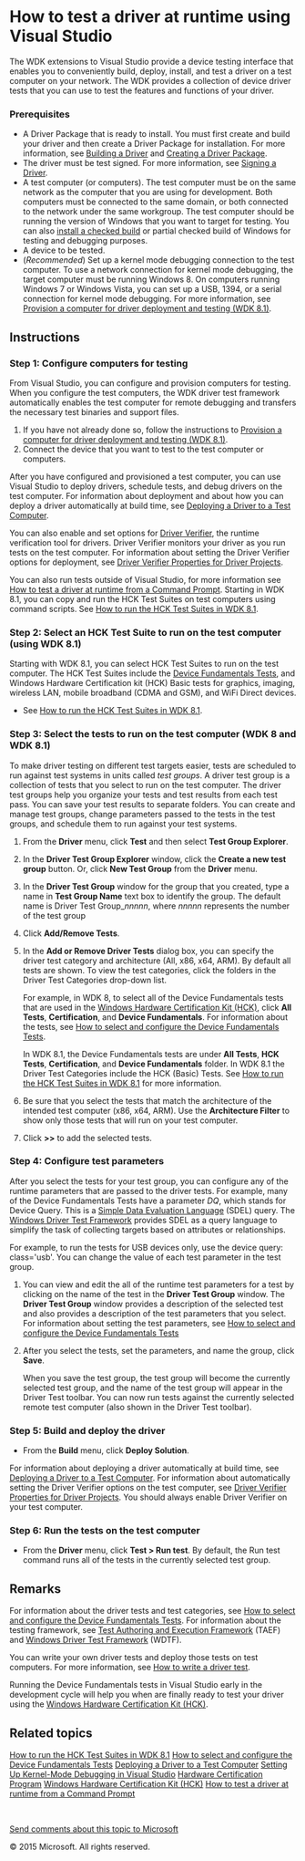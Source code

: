 <span id="vsdriver.testing_a_driver_at_runtime"></span>How to test a driver at runtime using Visual Studio
==========================================================================================================

The WDK extensions to Visual Studio provide a device testing interface that enables you to conveniently build, deploy, install, and test a driver on a test computer on your network. The WDK provides a collection of device driver tests that you can use to test the features and functions of your driver.

### <span id="Prerequisites"></span><span id="prerequisites"></span><span id="PREREQUISITES"></span>Prerequisites

-   A Driver Package that is ready to install. You must first create and build your driver and then create a Driver Package for installation. For more information, see [Building a Driver](building_a_driver.md) and [Creating a Driver Package](creating_a_driver_package.md).
-   The driver must be test signed. For more information, see [Signing a Driver](signing_a_driver.md).
-   A test computer (or computers). The test computer must be on the same network as the computer that you are using for development. Both computers must be connected to the same domain, or both connected to the network under the same workgroup. The test computer should be running the version of Windows that you want to target for testing. You can also [install a checked build](https://msdn.microsoft.com/en-us/Library/Windows/Hardware/Ff547205(v=vs.85).aspx) or partial checked build of Windows for testing and debugging purposes.
-   A device to be tested.
-   (*Recommended*) Set up a kernel mode debugging connection to the test computer. To use a network connection for kernel mode debugging, the target computer must be running Windows 8. On computers running Windows 7 or Windows Vista, you can set up a USB, 1394, or a serial connection for kernel mode debugging. For more information, see [Provision a computer for driver deployment and testing (WDK 8.1)](https://msdn.microsoft.com/en-us/Library/Windows/Hardware/Dn745909(v=vs.85).aspx).

Instructions
------------

### <span id="Configure_computers_for_testing"></span><span id="configure_computers_for_testing"></span><span id="CONFIGURE_COMPUTERS_FOR_TESTING"></span>Step 1: Configure computers for testing

From Visual Studio, you can configure and provision computers for testing. When you configure the test computers, the WDK driver test framework automatically enables the test computer for remote debugging and transfers the necessary test binaries and support files.

1.  If you have not already done so, follow the instructions to [Provision a computer for driver deployment and testing (WDK 8.1)](https://msdn.microsoft.com/en-us/Library/Windows/Hardware/Dn745909(v=vs.85).aspx).
2.  Connect the device that you want to test to the test computer or computers.

After you have configured and provisioned a test computer, you can use Visual Studio to deploy drivers, schedule tests, and debug drivers on the test computer. For information about deployment and about how you can deploy a driver automatically at build time, see [Deploying a Driver to a Test Computer](deploying_a_driver_to_a_test_computer.md).

You can also enable and set options for [Driver Verifier](https://msdn.microsoft.com/en-us/Library/Windows/Hardware/Ff545448(v=vs.85).aspx), the runtime verification tool for drivers. Driver Verifier monitors your driver as you run tests on the test computer. For information about setting the Driver Verifier options for deployment, see [Driver Verifier Properties for Driver Projects](driver_verifier_properties_for__driver_projects.md).

You can also run tests outside of Visual Studio, for more information see [How to test a driver at runtime from a Command Prompt](how_to_test_a_driver_at_runtime_from_a_command_prompt.md). Starting in WDK 8.1, you can copy and run the HCK Test Suites on test computers using command scripts. See [How to run the HCK Test Suites in WDK 8.1](run_the_hck_test_suites_in_the_wdk.md).

### <span id="Select_an_HCK_Test_Suite_to_run_on_the_test_computer__using_WDK__8.1_"></span><span id="select_an_hck_test_suite_to_run_on_the_test_computer__using_wdk__8.1_"></span><span id="SELECT_AN_HCK_TEST_SUITE_TO_RUN_ON_THE_TEST_COMPUTER__USING_WDK__8.1_"></span>Step 2: Select an HCK Test Suite to run on the test computer (using WDK 8.1)

Starting with WDK 8.1, you can select HCK Test Suites to run on the test computer. The HCK Test Suites include the [Device Fundamentals Tests](https://msdn.microsoft.com/en-us/Library/Windows/Hardware/JJ673011(v=vs.85).aspx), and Windows Hardware Certification kit (HCK) Basic tests for graphics, imaging, wireless LAN, mobile broadband (CDMA and GSM), and WiFi Direct devices.

-   See [How to run the HCK Test Suites in WDK 8.1](run_the_hck_test_suites_in_the_wdk.md).

### <span id="Select_the_tests_to_run_on_the_test_computer__WDK_8_and_WDK_8.1_"></span><span id="select_the_tests_to_run_on_the_test_computer__wdk_8_and_wdk_8.1_"></span><span id="SELECT_THE_TESTS_TO_RUN_ON_THE_TEST_COMPUTER__WDK_8_AND_WDK_8.1_"></span>Step 3: Select the tests to run on the test computer (WDK 8 and WDK 8.1)

To make driver testing on different test targets easier, tests are scheduled to run against test systems in units called *test groups*. A driver test group is a collection of tests that you select to run on the test computer. The driver test groups help you organize your tests and test results from each test pass. You can save your test results to separate folders. You can create and manage test groups, change parameters passed to the tests in the test groups, and schedule them to run against your test systems.

1.  From the **Driver** menu, click **Test** and then select **Test Group Explorer**.
2.  In the **Driver Test Group Explorer** window, click the **Create a new test group** button. Or, click **New Test Group** from the **Driver** menu.
3.  In the **Driver Test Group** window for the group that you created, type a name in **Test Group Name** text box to identify the group. The default name is Driver Test Group\_*nnnnn*, where *nnnnn* represents the number of the test group
4.  Click **Add/Remove Tests**.
5.  In the **Add or Remove Driver Tests** dialog box, you can specify the driver test category and architecture (All, x86, x64, ARM). By default all tests are shown. To view the test categories, click the folders in the Driver Test Categories drop-down list.

    For example, in WDK 8, to select all of the Device Fundamentals tests that are used in the [Windows Hardware Certification Kit (HCK)](http://go.microsoft.com/fwlink/p/?linkid=254893), click **All Tests**, **Certification**, and **Device Fundamentals**. For information about the tests, see [How to select and configure the Device Fundamentals Tests](how_to_select_and_configure_the_device_fundamental_tests.md).

    In WDK 8.1, the Device Fundamentals tests are under **All Tests**, **HCK Tests**, **Certification**, and **Device Fundamentals** folder. In WDK 8.1 the Driver Test Categories include the HCK (Basic) Tests. See [How to run the HCK Test Suites in WDK 8.1](run_the_hck_test_suites_in_the_wdk.md) for more information.

6.  Be sure that you select the tests that match the architecture of the intended test computer (x86, x64, ARM). Use the **Architecture Filter** to show only those tests that will run on your test computer.
7.  Click **&gt;&gt;** to add the selected tests.

### <span id="Configure_test_parameters"></span><span id="configure_test_parameters"></span><span id="CONFIGURE_TEST_PARAMETERS"></span>Step 4: Configure test parameters

After you select the tests for your test group, you can configure any of the runtime parameters that are passed to the driver tests. For example, many of the Device Fundamentals Tests have a parameter *DQ*, which stands for Device Query. This is a [Simple Data Evaluation Language](https://msdn.microsoft.com/en-us/Library/Windows/Hardware/Ff539607(v=vs.85).aspx) (SDEL) query. The [Windows Driver Test Framework](https://msdn.microsoft.com/en-us/Library/Windows/Hardware/Ff539547(v=vs.85).aspx) provides SDEL as a query language to simplify the task of collecting targets based on attributes or relationships.

For example, to run the tests for USB devices only, use the device query: class='usb'. You can change the value of each test parameter in the test group.

1.  You can view and edit the all of the runtime test parameters for a test by clicking on the name of the test in the **Driver Test Group** window. The **Driver Test Group** window provides a description of the selected test and also provides a description of the test parameters that you select. For information about setting the test parameters, see [How to select and configure the Device Fundamentals Tests](how_to_select_and_configure_the_device_fundamental_tests.md)
2.  After you select the tests, set the parameters, and name the group, click **Save**.

    When you save the test group, the test group will become the currently selected test group, and the name of the test group will appear in the Driver Test toolbar. You can now run tests against the currently selected remote test computer (also shown in the Driver Test toolbar).

### <span id="Build_and_deploy_the_driver"></span><span id="build_and_deploy_the_driver"></span><span id="BUILD_AND_DEPLOY_THE_DRIVER"></span>Step 5: Build and deploy the driver

-   From the **Build** menu, click **Deploy Solution**.

For information about deploying a driver automatically at build time, see [Deploying a Driver to a Test Computer](deploying_a_driver_to_a_test_computer.md). For information about automatically setting the Driver Verifier options on the test computer, see [Driver Verifier Properties for Driver Projects](driver_verifier_properties_for__driver_projects.md). You should always enable Driver Verifier on your test computer.

### <span id="Run_the_tests_on_the_test_computer"></span><span id="run_the_tests_on_the_test_computer"></span><span id="RUN_THE_TESTS_ON_THE_TEST_COMPUTER"></span>Step 6: Run the tests on the test computer

-   From the **Driver** menu, click **Test &gt; Run test**. By default, the Run test command runs all of the tests in the currently selected test group.

Remarks
-------

For information about the driver tests and test categories, see [How to select and configure the Device Fundamentals Tests](how_to_select_and_configure_the_device_fundamental_tests.md). For information about the testing framework, see [Test Authoring and Execution Framework](https://msdn.microsoft.com/en-us/Library/Windows/Hardware/Hh439725(v=vs.85).aspx) (TAEF) and [Windows Driver Test Framework](https://msdn.microsoft.com/en-us/Library/Windows/Hardware/Ff539547(v=vs.85).aspx) (WDTF).

You can write your own driver tests and deploy those tests on test computers. For more information, see [How to write a driver test](how_to_write_a_driver_test_.md).

Running the Device Fundamentals tests in Visual Studio early in the development cycle will help you when are finally ready to test your driver using the [Windows Hardware Certification Kit (HCK)](http://go.microsoft.com/fwlink/p/?linkid=254893).

<span id="related_topics"></span>Related topics
-----------------------------------------------

[How to run the HCK Test Suites in WDK 8.1](run_the_hck_test_suites_in_the_wdk.md)
[How to select and configure the Device Fundamentals Tests](how_to_select_and_configure_the_device_fundamental_tests.md)
[Deploying a Driver to a Test Computer](deploying_a_driver_to_a_test_computer.md)
[Setting Up Kernel-Mode Debugging in Visual Studio](debugger.setting_up_kernel-mode_debugging_in_visual_studio)
[Hardware Certification Program](http://go.microsoft.com/fwlink/p/?linkid=227016)
[Windows Hardware Certification Kit (HCK)](http://go.microsoft.com/fwlink/p/?linkid=254893)
[How to test a driver at runtime from a Command Prompt](how_to_test_a_driver_at_runtime_from_a_command_prompt.md)
 

 

[Send comments about this topic to Microsoft](mailto:wsddocfb@microsoft.com?subject=Documentation%20feedback%20[VsDriver\vsdriver]:%20How%20to%20test%20a%20driver%20at%20runtime%20using%20Visual%20Studio%20%20RELEASE:%20(9/30/2015)&body=%0A%0APRIVACY%20STATEMENT%0A%0AWe%20use%20your%20feedback%20to%20improve%20the%20documentation.%20We%20don't%20use%20your%20email%20address%20for%20any%20other%20purpose,%20and%20we'll%20remove%20your%20email%20address%20from%20our%20system%20after%20the%20issue%20that%20you're%20reporting%20is%20fixed.%20While%20we're%20working%20to%20fix%20this%20issue,%20we%20might%20send%20you%20an%20email%20message%20to%20ask%20for%20more%20info.%20Later,%20we%20might%20also%20send%20you%20an%20email%20message%20to%20let%20you%20know%20that%20we've%20addressed%20your%20feedback.%0A%0AFor%20more%20info%20about%20Microsoft's%20privacy%20policy,%20see%20http://privacy.microsoft.com/en-us/default.aspx. "Send comments about this topic to Microsoft")

© 2015 Microsoft. All rights reserved.
